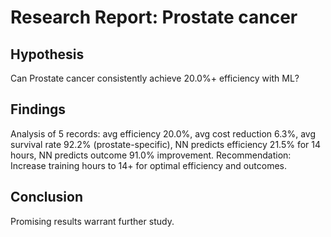 # Research Report: Prostate cancer

## Hypothesis
Can Prostate cancer consistently achieve 20.0%+ efficiency with ML?

## Findings
Analysis of 5 records: avg efficiency 20.0%, avg cost reduction 6.3%, avg survival rate 92.2% (prostate-specific), NN predicts efficiency 21.5% for 14 hours, NN predicts outcome 91.0% improvement. Recommendation: Increase training hours to 14+ for optimal efficiency and outcomes.

## Conclusion
Promising results warrant further study.